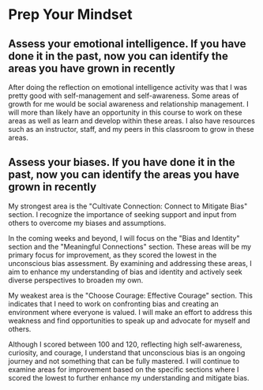 # Prep Your Mindset

## Assess your emotional intelligence. If you have done it in the past, now you can identify the areas you have grown in recently

After doing the reflection on emotional intelligence activity was that I was pretty good with self-management and self-awareness. Some areas of growth for me would be social awareness and relationship management. I will more than likely have an opportunity in this course to work on these areas as well as learn and develop within these areas. I also have resources such as an instructor, staff, and my peers in this classroom to grow in these areas.

## Assess your biases. If you have done it in the past, now you can identify the areas you have grown in recently

My strongest area is the "Cultivate Connection: Connect to Mitigate Bias" section. I recognize the importance of seeking support and input from others to overcome my biases and assumptions.

In the coming weeks and beyond, I will focus on the "Bias and Identity" section and the "Meaningful Connections" section. These areas will be my primary focus for improvement, as they scored the lowest in the unconscious bias assessment. By examining and addressing these areas, I aim to enhance my understanding of bias and identity and actively seek diverse perspectives to broaden my own.

My weakest area is the "Choose Courage: Effective Courage" section. This indicates that I need to work on confronting bias and creating an environment where everyone is valued. I will make an effort to address this weakness and find opportunities to speak up and advocate for myself and others.

Although I scored between 100 and 120, reflecting high self-awareness, curiosity, and courage, I understand that unconscious bias is an ongoing journey and not something that can be fully mastered. I will continue to examine areas for improvement based on the specific sections where I scored the lowest to further enhance my understanding and mitigate bias.
